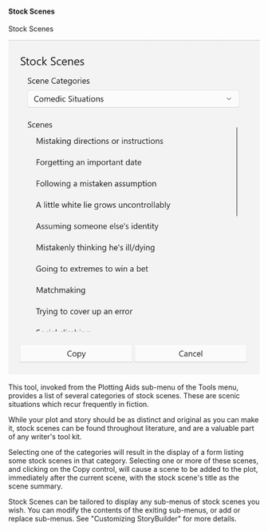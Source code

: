 #### Stock Scenes ####
Stock Scenes <br/>

![](Tools-Stock-Scenes.png)

This tool, invoked from the Plotting Aids sub-menu of the Tools menu, provides a list of several categories of stock scenes. These are scenic situations which recur frequently in fiction.  <br/>

While your plot and story should be as distinct and original as you can make it, stock scenes can be found throughout literature, and are a valuable part of any writer's tool kit. <br/>

Selecting one of the categories will result in the display of a form listing some stock scenes in that category.  Selecting one or more of these scenes, and clicking on the Copy control, will cause a scene to be added to the plot, immediately after the current scene, with the stock scene's title as the scene summary. <br/>

Stock Scenes can be tailored to display any sub-menus of stock scenes you wish.  You can modify the contents of the exiting sub-menus, or add or replace sub-menus.  See "Customizing StoryBuilder" for more details. <br/>

